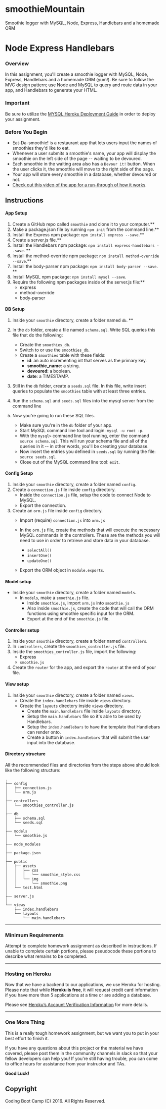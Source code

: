# smoothieMountain
Smoothie logger with MySQL, Node, Express, Handlebars and a homemade ORM

# Node Express Handlebars

### Overview

In this assignment, you'll create a smoothie logger with MySQL, Node, Express, Handlebars and a homemade ORM (yum!). Be sure to follow the MVC design pattern; use Node and MySQL to query and route data in your app, and Handlebars to generate your HTML.


### Important

Be sure to utilize the [MYSQL Heroku Deployment Guide](../Supplemental/MySQLHerokuDeploymentProcess.pdf) in order to deploy your assignment.

### Before You Begin

* Eat-Da-smoothie! is a restaurant app that lets users input the names of smoothies they'd like to eat.
* Whenever a user submits a smoothie's name, your app will display the smoothie on the left side of the page -- waiting to be devoured.
* Each smoothie in the waiting area also has a `Devour it!` button. When the user clicks it, the smoothie will move to the right side of the page.
* Your app will store every smoothie in a database, whether devoured or not.
* [Check out this video of the app for a run-through of how it works](smoothie_demo.mp4).

## Instructions

#### App Setup

1. Create a GitHub repo called `smoothie` and clone it to your computer.**
2. Make a package.json file by running `npm init` from the command line.**
3. Install the Express npm package: `npm install express --save`.**
4. Create a server.js file.**
5. Install the Handlebars npm package: `npm install express-handlebars --save`. **
6. Install the method-override npm package: `npm install method-override --save`.**
7. Install the body-parser npm package: `npm install body-parser --save`. **
8. Install MySQL npm package: `npm install mysql --save`.
9. Require the following npm packages inside of the server.js file:**
   * express
   * method-override
   * body-parser

#### DB Setup

1. Inside your `smoothie` directory, create a folder named `db`. **
2. In the `db` folder, create a file named `schema.sql`. Write SQL queries this file that do the following:
   * Create the `smoothies_db`.
   * Switch to or use the `smoothies_db`.
   * Create a `smoothies` table with these fields:
     * **id**: an auto incrementing int that serves as the primary key.
     * **smoothie_name**: a string.
     * **devoured**: a boolean.
     * **date**: a TIMESTAMP.

3. Still in the `db` folder, create a `seeds.sql` file. In this file, write insert queries to populate the `smoothies` table with at least three entries.
4. Run the `schema.sql` and `seeds.sql` files into the mysql server from the command line
5. Now you're going to run these SQL files. 

   * Make sure you're in the `db` folder of your app.
   * Start MySQL command line tool and login: `mysql -u root -p`.
   * With the `mysql>` command line tool running, enter the command `source schema.sql`. This will run your schema file and all of the queries in it -- in other words, you'll be creating your database.
   * Now insert the entries you defined in `seeds.sql` by running the file: `source seeds.sql`.
   * Close out of the MySQL command line tool: `exit`.

#### Config Setup

1. Inside your `smoothie` directory, create a folder named `config`.
2. Create a `connection.js` file inside `config` directory.
   * Inside the `connection.js` file, setup the code to connect Node to MySQL.
   * Export the connection.
3. Create an `orm.js` file inside `config` directory.
   * Import (require) `connection.js` into `orm.js`
   * In the `orm.js` file, create the methods that will execute the necessary MySQL commands in the controllers. These are the methods you will need to use in order to retrieve and store data in your database.

     * `selectAll()` 
     * `insertOne()` 
     * `updateOne()` 

   * Export the ORM object in `module.exports`.

#### Model setup

* Inside your `smoothie` directory, create a folder named `models`.
  * In `models`, make a `smoothie.js` file.
    * Inside `smoothie.js`, import `orm.js` into `smoothie.js`
    * Also inside `smoothie.js`, create the code that will call the ORM functions using smoothie specific input for the ORM.
    * Export at the end of the `smoothie.js` file.

#### Controller setup

1. Inside your `smoothie` directory, create a folder named `controllers`.
2. In `controllers`, create the `smoothies_controller.js` file.
3. Inside the `smoothies_controller.js` file, import the following:
   * Express
   * `smoothie.js`
4. Create the `router` for the app, and export the `router` at the end of your file.

#### View setup

1. Inside your `smoothie` directory, create a folder named `views`.
   * Create the `index.handlebars` file inside `views` directory.
   * Create the `layouts` directory inside `views` directory.
     * Create the `main.handlebars` file inside `layouts` directory.
     * Setup the `main.handlebars` file so it's able to be used by Handlebars.
     * Setup the `index.handlebars` to have the template that Handlebars can render onto.
     * Create a button in `index.handlebars` that will submit the user input into the database.

#### Directory structure

All the recommended files and directories from the steps above should look like the following structure:

```
.
├── config
│   ├── connection.js
│   └── orm.js
│ 
├── controllers
│   └── smoothies_controller.js
│
├── db
│   ├── schema.sql
│   └── seeds.sql
│
├── models
│   └── smoothie.js
│ 
├── node_modules
│ 
├── package.json
│
├── public
│   ├── assets
│   │   ├── css
│   │   │   └── smoothie_style.css
│   │   └── img
│   │       └── smoothie.png
│   └── test.html
│
├── server.js
│
└── views
    ├── index.handlebars
    └── layouts
        └── main.handlebars
```

- - -

### Minimum Requirements

Attempt to complete homework assignment as described in instructions. If unable to complete certain portions, please pseudocode these portions to describe what remains to be completed.

- - -

### Hosting on Heroku

Now that we have a backend to our applications, we use Heroku for hosting. Please note that while **Heroku is free**, it will request credit card information if you have more than 5 applications at a time or are adding a database. 

Please see [Heroku’s Account Verification Information](https://devcenter.heroku.com/articles/account-verification) for more details. 

- - -

### One More Thing

This is a really tough homework assignment, but we want you to put in your best effort to finish it.

If you have any questions about this project or the material we have covered, please post them in the community channels in slack so that your fellow developers can help you! If you're still having trouble, you can come to office hours for assistance from your instructor and TAs.



**Good Luck!**

## Copyright

Coding Boot Camp (C) 2016. All Rights Reserved.


